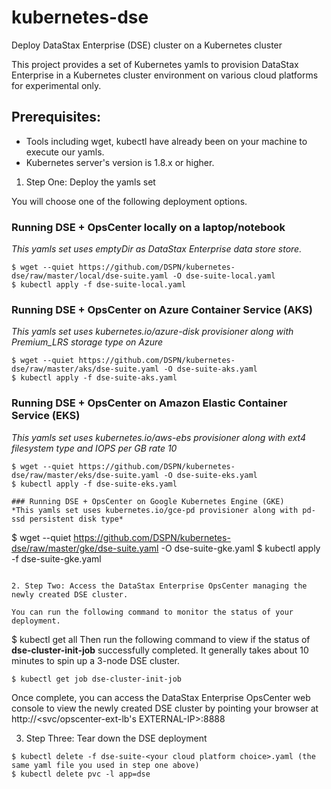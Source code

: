 # kubernetes-dse
Deploy DataStax Enterprise (DSE) cluster on a Kubernetes cluster

This project provides a set of Kubernetes yamls to provision DataStax Enterprise in a Kubernetes cluster environment on various cloud platforms for experimental only.

## Prerequisites:
* Tools including wget, kubectl have already been on your machine to execute our yamls.
* Kubernetes server's version is 1.8.x or higher. 

1. Step One: Deploy the yamls set

You will choose one of the following deployment options.

### Running DSE + OpsCenter locally on a laptop/notebook
*This yamls set uses emptyDir as DataStax Enterprise data store store.*
```
$ wget --quiet https://github.com/DSPN/kubernetes-dse/raw/master/local/dse-suite.yaml -O dse-suite-local.yaml
$ kubectl apply -f dse-suite-local.yaml
```

### Running DSE + OpsCenter on Azure Container Service (AKS)
*This yamls set uses kubernetes.io/azure-disk provisioner along with Premium_LRS storage type on Azure*
```
$ wget --quiet https://github.com/DSPN/kubernetes-dse/raw/master/aks/dse-suite.yaml -O dse-suite-aks.yaml
$ kubectl apply -f dse-suite-aks.yaml
```

### Running DSE + OpsCenter on Amazon Elastic Container Service (EKS)
*This yamls set uses kubernetes.io/aws-ebs provisioner along with ext4 filesystem type and IOPS per GB rate 10* 
```
$ wget --quiet https://github.com/DSPN/kubernetes-dse/raw/master/eks/dse-suite.yaml -O dse-suite-eks.yaml
$ kubectl apply -f dse-suite-eks.yaml

### Running DSE + OpsCenter on Google Kubernetes Engine (GKE)
*This yamls set uses kubernetes.io/gce-pd provisioner along with pd-ssd persistent disk type*
```
$ wget --quiet https://github.com/DSPN/kubernetes-dse/raw/master/gke/dse-suite.yaml -O dse-suite-gke.yaml
$ kubectl apply -f dse-suite-gke.yaml
```

2. Step Two: Access the DataStax Enterprise OpsCenter managing the newly created DSE cluster.

You can run the following command to monitor the status of your deployment.
```
$ kubectl get all
Then run the following command to view if the status of **dse-cluster-init-job** successfully completed.  It generally takes about 10 minutes to spin up a 3-node DSE cluster.
```
$ kubectl get job dse-cluster-init-job
```
Once complete, you can access the DataStax Enterprise OpsCenter web console to view the newly created DSE cluster by pointing your browser at http://<svc/opscenter-ext-lb's EXTERNAL-IP>:8888

3. Step Three: Tear down the DSE deployment
```
$ kubectl delete -f dse-suite-<your cloud platform choice>.yaml (the same yaml file you used in step one above)
$ kubectl delete pvc -l app=dse
```

